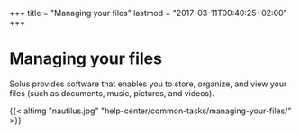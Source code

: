 +++
title = "Managing your files"
lastmod = "2017-03-11T00:40:25+02:00"
+++
# Managing your files

Solus provides software that enables you to store, organize, and view your files (such as documents, music, pictures, and videos).

{{< altimg "nautilus.jpg" "help-center/common-tasks/managing-your-files/" >}}